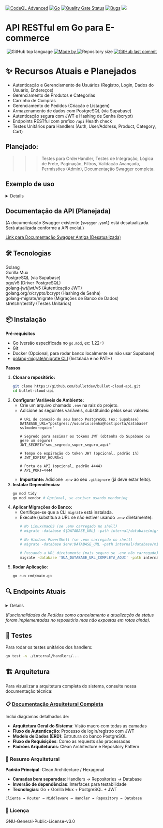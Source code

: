 <p align="center">
  
[![CodeQL Advanced](https://github.com/Bulletdev/bullet-cloud-api/actions/workflows/codeql.yml/badge.svg)](https://github.com/Bulletdev/bullet-cloud-api/actions/workflows/codeql.yml)
[![Go](https://github.com/Bulletdev/bullet-cloud-api/actions/workflows/go.yml/badge.svg)](https://github.com/Bulletdev/bullet-cloud-api/actions/workflows/go.yml)
[![Quality Gate Status](https://sonarcloud.io/api/project_badges/measure?project=Bulletdev_Arremate-certo&metric=alert_status)](https://sonarcloud.io/summary/new_code?id=Bulletdev_Arremate-certo)
[![Bugs](https://sonarcloud.io/api/project_badges/measure?project=Bulletdev_Arremate-certo&metric=bugs)](https://sonarcloud.io/summary/new_code?id=Bulletdev_Arremate-certo)
<img src="https://img.shields.io/badge/status-Em%20Desenvolvimento-Orange"> 
</p>     
   
# API RESTful em Go para E-commerce
 
<p align="center"> 
  <img alt="GitHub top language" src="https://img.shields.io/github/languages/top/Bulletdev/bullet-cloud-api?color=04D361&labelColor=000000">  
  
  <a href="https://www.linkedin.com/in/Michael-Bullet/">
    <img alt="Made by" src="https://img.shields.io/static/v1?label=made%20by&message=Michael%20Bullet&color=04D361&labelColor=000000">
  </a>  
  
  <img alt="Repository size" src="https://img.shields.io/github/repo-size/bulletdev/bullet-cloud-api?color=04D361&labelColor=000000">
  
  <a href="https://github.com/Bulletdev/bullet-cloud-api/commits/master">
    <img alt="GitHub last commit" src="https://img.shields.io/github/last-commit/bulletdev/bullet-cloud-api?color=04D361&labelColor=000000">
  </a>
</p>

# ✨ Recursos Atuais e Planejados
 
- Autenticação e Gerenciamento de Usuários (Registro, Login, Dados do Usuário, Endereços)
- Gerenciamento de Produtos e Categorias
- Carrinho de Compras
- Gerenciamento de Pedidos (Criação e Listagem)
- Armazenamento de dados com PostgreSQL (via Supabase)
- Autenticação segura com JWT e Hashing de Senha (bcrypt)
- Endpoints RESTful com prefixo `/api`
Health check
- Testes Unitários para Handlers (Auth, User/Address, Product, Category, Cart)

## Planejado:
>>> Testes para OrderHandler, Testes de Integração, Lógica de Frete, Paginação, Filtros, Validação Avançada, Permissões (Admin), Documentação Swagger completa.


##  Exemplo de uso

<details>

(Veja a seção Endpoints Atuais para mais detalhes)

**Registrar um novo usuário:**

*Windows (PowerShell):*
```powershell
Invoke-RestMethod -Uri http://localhost:4444/api/auth/register -Method POST -ContentType "application/json" -Body '{"name":"Nome Sobrenome","email":"email@exemplo.com","password":"senha123"}'
```
*Linux/macOS (curl):*
```bash
curl -X POST http://localhost:4444/api/auth/register \\
-H "Content-Type: application/json" \\
-d '{"name":"Nome Sobrenome","email":"email@exemplo.com","password":"senha123"}'
```

**Fazer login:**

*Windows (PowerShell):*
```powershell
$response = Invoke-RestMethod -Uri http://localhost:4444/api/auth/login -Method POST -ContentType "application/json" -Body '{"email":"email@exemplo.com","password":"senha123"}'
$token = $response.token
Write-Host "Token JWT: $token"
# Você precisará extrair o USER_ID do token ou de /api/users/me para os próximos exemplos
```
*Linux/macOS (curl) (requer `jq` para extrair o token):*
```bash
TOKEN=$(curl -s -X POST http://localhost:4444/api/auth/login \\
-H "Content-Type: application/json" \\
-d '{"email":"email@exemplo.com","password":"senha123"}' | jq -r .token)
echo "Token JWT: $TOKEN"
# Você precisará extrair o USER_ID do token ou de /api/users/me para os próximos exemplos
# Ex: USER_ID=$(curl -s -H "Authorization: Bearer $TOKEN" http://localhost:4444/api/users/me | jq -r .id)
```

**Adicionar um endereço (requer token):**

*Linux/macOS (curl) (assumindo que USER_ID e TOKEN estão definidos):*
```bash
curl -X POST http://localhost:4444/api/users/$USER_ID/addresses \\
-H "Authorization: Bearer $TOKEN" \\
-H "Content-Type: application/json" \\
-d '{"street":"Rua Exemplo, 123","city":"Cidade","state":"SP","postal_code":"12345-678","country":"Brasil","is_default":true}'
```

**Adicionar item ao carrinho (requer token):**

*Linux/macOS (curl) (assumindo que PRODUCT_ID e TOKEN estão definidos):*
```bash
curl -X POST http://localhost:4444/api/cart/items \\
-H "Authorization: Bearer $TOKEN" \\
-H "Content-Type: application/json" \\
-d '{"product_id":"'$PRODUCT_ID'","quantity":2}'
```

**Ver carrinho (requer token):**

*Linux/macOS (curl) (assumindo que TOKEN está definido):*
```bash
curl -H "Authorization: Bearer $TOKEN" http://localhost:4444/api/cart
```

**Criar pedido do carrinho (requer token):**

*Linux/macOS (curl) (assumindo que TOKEN está definido):*
```bash
curl -X POST http://localhost:4444/api/orders \\
-H "Authorization: Bearer $TOKEN"
```

</details>

## Documentação da API (Planejada)

(A documentação Swagger existente (`swagger.yaml`) está desatualizada. Será atualizada conforme a API evolui.)

[Link para Documentação Swagger Antiga (Desatualizada)](https://app.swaggerhub.com/apis-docs/bulletcloud/Estoque/1.1) 


## 🛠 Tecnologias

<div>
Golang
</div> 
<div>  
Gorilla Mux
</div> 
<div>
PostgreSQL (via Supabase)
</div>
<div>
pgx/v5 (Driver PostgreSQL)
</div>
<div>
golang-jwt/jwt/v5 (Autenticação JWT)
</div>
<div>
golang.org/x/crypto/bcrypt (Hashing de Senha)
</div>
<div>
golang-migrate/migrate (Migrações de Banco de Dados)
</div>
<div>
stretchr/testify (Testes Unitários)
</div>


## 📦 Instalação

**Pré-requisitos**

*   Go (versão especificada no `go.mod`, ex: 1.22+)
*   Git
*   Docker (Opcional, para rodar banco localmente se não usar Supabase)
*   [golang-migrate/migrate CLI](https://github.com/golang-migrate/migrate/tree/master/cmd/migrate) (Instalada e no PATH)

**Passos**

1.  **Clonar o repositório:**
    ```bash
    git clone https://github.com/bulletdev/bullet-cloud-api.git
    cd bullet-cloud-api
    ```
2.  **Configurar Variáveis de Ambiente:**
    *   Crie um arquivo chamado `.env` na raiz do projeto.
    *   Adicione as seguintes variáveis, substituindo pelos seus valores:
        ```env
        # URL de conexão do seu banco PostgreSQL (ex: Supabase)
        DATABASE_URL="postgres://usuario:senha@host:porta/database?sslmode=require"
        
        # Segredo para assinar os tokens JWT (obtenha do Supabase ou gere um seguro)
        JWT_SECRET="seu_segredo_super_seguro_aqui"
        
        # Tempo de expiração do token JWT (opcional, padrão 1h)
        # JWT_EXPIRY_HOURS=1 

        # Porta da API (opcional, padrão 4444)
        # API_PORT=4444 
        ```
    *   **Importante:** Adicione `.env` ao seu `.gitignore` (já deve estar feito).
3.  **Instalar Dependências:**
    ```bash
    go mod tidy
    go mod vendor # Opcional, se estiver usando vendoring
    ```
4.  **Aplicar Migrações do Banco:**
    *   Certifique-se que a CLI `migrate` está instalada.
    *   Execute (substitua a URL se não estiver usando `.env` diretamente):
        ```bash
        # No Linux/macOS (se .env carregado no shell)
        # migrate -database ${DATABASE_URL} -path internal/database/migrations up
        
        # No Windows PowerShell (se .env carregado no shell)
        # migrate -database $env:DATABASE_URL -path internal/database/migrations up
        
        # Passando a URL diretamente (mais seguro se .env não carregado)
        migrate -database 'SUA_DATABASE_URL_COMPLETA_AQUI' -path internal/database/migrations up 
        ```
5.  **Rodar Aplicação:**
    ```bash
    go run cmd/main.go
    ```

## 🔍 Endpoints Atuais

<details>
 
**Saúde**
*   `GET /api/health`: Verifica status da aplicação.

**Autenticação**
*   `POST /api/auth/register`: Registra um novo usuário.
    *   **Corpo:** `{"name": "...", "email": "...", "password": "..."}`
    *   **Sucesso (201):** Objeto `User` (sem senha).
    *   **Erros:** `400` (inválido), `409` (email existe), `500`.
*   `POST /api/auth/login`: Autentica um usuário.
    *   **Corpo:** `{"email": "...", "password": "..."}`
    *   **Sucesso (200):** `{"token": "jwt_token"}`.
    *   **Erros:** `400`, `401` (inválido), `500`.

**Usuários**
*   `GET /api/users/me` (Protegido): Retorna informações do usuário autenticado (obtido do token).
    *   **Sucesso (200):** Objeto `User` (sem senha).
    *   **Erros:** `401` (sem token/inválido), `500`.

**Endereços** (Rotas aninhadas sob `/api/users/{userId}`)
*   `GET /api/users/{userId}/addresses` (Protegido): Lista endereços do usuário `{userId}`. *Requer que `{userId}` seja o mesmo do token.*
    *   **Sucesso (200):** Array de objetos `Address`.
    *   **Erros:** `401`, `403` (outro usuário), `404` (usuário inválido na URL), `500`.
*   `POST /api/users/{userId}/addresses` (Protegido): Adiciona um novo endereço para o usuário `{userId}`. *Requer que `{userId}` seja o mesmo do token.*
    *   **Corpo:** `{"street": "...", "city": "...", "state": "...", "postal_code": "...", "country": "...", "is_default": boolean (opcional)}`
    *   **Sucesso (201):** Objeto `Address` criado.
    *   **Erros:** `400` (inválido), `401`, `403`, `404`, `500`.
*   `PUT /api/users/{userId}/addresses/{addressId}` (Protegido): Atualiza o endereço `{addressId}` do usuário `{userId}`. *Requer que `{userId}` seja o mesmo do token.*
    *   **Corpo:** `{"street": "...", "city": "...", "state": "...", "postal_code": "...", "country": "...", "is_default": boolean (opcional)}`
    *   **Sucesso (200):** Objeto `Address` atualizado.
    *   **Erros:** `400`, `401`, `403`, `404` (usuário/endereço inválido ou não encontrado), `500`.
*   `DELETE /api/users/{userId}/addresses/{addressId}` (Protegido): Remove o endereço `{addressId}` do usuário `{userId}`. *Requer que `{userId}` seja o mesmo do token.*
    *   **Sucesso (204):** Sem conteúdo.
    *   **Erros:** `401`, `403`, `404`, `500`.
*   `POST /api/users/{userId}/addresses/{addressId}/default` (Protegido): Define o endereço `{addressId}` como padrão para o usuário `{userId}`. *Requer que `{userId}` seja o mesmo do token.*
    *   **Sucesso (200):** Sem conteúdo explícito (OK).
    *   **Erros:** `401`, `403`, `404`, `500`.

**Produtos**
*   `GET /api/products`: Lista todos os produtos.
    *   **Sucesso (200):** Array de objetos `Product`.
*   `GET /api/products/{id}`: Busca um produto específico pelo ID.
    *   **Sucesso (200):** Objeto `Product`.
    *   **Erros:** `400` (ID inválido), `404` (não encontrado), `500`.
*   `POST /api/products` (Protegido): Cria um novo produto.
    *   **Corpo:** `{"name": "...", "description": "..." (opcional), "price": 123.45, "category_id": "uuid" (opcional)}`
    *   **Sucesso (201):** Objeto `Product` criado.
    *   **Erros:** `400` (inválido), `401`, `500`.
*   `PUT /api/products/{id}` (Protegido): Atualiza um produto existente.
    *   **Corpo:** `{"name": "...", "description": "..." (opcional), "price": 123.45, "category_id": "uuid" (opcional)}`
    *   **Sucesso (200):** Objeto `Product` atualizado.
    *   **Erros:** `400`, `401`, `404`, `500`.
*   `DELETE /api/products/{id}` (Protegido): Deleta um produto.
    *   **Sucesso (204):** Sem conteúdo.
    *   **Erros:** `401`, `404`, `500`.

**Categorias**
*   `GET /api/categories`: Lista todas as categorias.
    *   **Sucesso (200):** Array de objetos `Category`.
*   `GET /api/categories/{id}`: Busca uma categoria específica pelo ID.
    *   **Sucesso (200):** Objeto `Category`.
    *   **Erros:** `400`, `404`, `500`.
*   `POST /api/categories` (Protegido): Cria uma nova categoria.
    *   **Corpo:** `{"name": "..."}`
    *   **Sucesso (201):** Objeto `Category` criado.
    *   **Erros:** `400`, `401`, `409` (nome existe), `500`.
*   `PUT /api/categories/{id}` (Protegido): Atualiza uma categoria existente.
    *   **Corpo:** `{"name": "..."}`
    *   **Sucesso (200):** Objeto `Category` atualizado.
    *   **Erros:** `400`, `401`, `404`, `409`, `500`.
*   `DELETE /api/categories/{id}` (Protegido): Deleta uma categoria.
    *   **Sucesso (204):** Sem conteúdo.
    *   **Erros:** `401`, `404`, `500`.

**Carrinho de Compras** (Operações no carrinho do usuário autenticado)
*   `GET /api/cart` (Protegido): Recupera o carrinho atual do usuário (cria um se não existir).
    *   **Sucesso (200):** Objeto `{"cart": {...}, "items": [{...}]}` (Items pode ser vazio).
    *   **Erros:** `401`, `500`.
*   `POST /api/cart/items` (Protegido): Adiciona um item ao carrinho (ou incrementa quantidade se já existir).
    *   **Corpo:** `{"product_id": "uuid", "quantity": int}`
    *   **Sucesso (200):** Objeto `{"cart": {...}, "items": [{...}]}` atualizado.
    *   **Erros:** `400` (inválido/qtde<=0), `401`, `404` (produto não existe), `500`.
*   `PUT /api/cart/items/{productId}` (Protegido): Atualiza a quantidade de um item específico (`productId`) no carrinho. *Se quantidade for 0 ou menor, remove o item.*
    *   **Corpo:** `{"quantity": int}`
    *   **Sucesso (200):** Objeto `{"cart": {...}, "items": [{...}]}` atualizado.
    *   **Erros:** `400`, `401`, `404` (item/produto não encontrado), `500`.
*   `DELETE /api/cart/items/{productId}` (Protegido): Remove um item específico (`productId`) do carrinho.
    *   **Sucesso (200):** Objeto `{"cart": {...}, "items": [{...}]}` atualizado.
    *   **Erros:** `401`, `404` (item/produto não encontrado), `500`.
*   `DELETE /api/cart` (Protegido): Limpa *todos* os itens do carrinho do usuário.
    *   **Sucesso (200):** Objeto `{"cart": {...}, "items": []}` (Carrinho vazio).
    *   **Erros:** `401`, `500`.

**Pedidos**
*   `POST /api/orders` (Protegido): Cria um novo pedido a partir dos itens no carrinho atual do usuário. *Limpa o carrinho após criar o pedido.*
    *   **Sucesso (201):** Objeto `{"order": {...}, "items": [{...}]}` do pedido criado.
    *   **Erros:** `400` (carrinho vazio), `401`, `500`.
*   `GET /api/orders` (Protegido): Lista os pedidos do usuário autenticado.
    *   **Sucesso (200):** Array de objetos `Order`.
    *   **Erros:** `401`, `500`.
*   `GET /api/orders/{id}` (Protegido): Busca os detalhes de um pedido específico (`id`). *Só permite buscar próprios pedidos.*
    *   **Sucesso (200):** Objeto `{"order": {...}, "items": [{...}]}`.
    *   **Erros:** `401`, `403` (não é dono), `404` (pedido não encontrado/ID inválido), `500`.

</details>

*(Funcionalidades de Pedidos como cancelamento e atualização de status foram implementadas no repositório mas não expostas em rotas ainda).*


## 🧪 Testes

Para rodar os testes unitários dos handlers:
```bash
go test -v ./internal/handlers/...
```

## 🏗️ Arquitetura

Para visualizar a arquitetura completa do sistema, consulte nossa documentação técnica:

### 📋 [Documentação Arquitetural Completa](./docs/README.md)

Inclui diagramas detalhados de:
- **Arquitetura Geral do Sistema**: Visão macro com todas as camadas
- **Fluxo de Autenticação**: Processo de login/registro com JWT
- **Modelo de Dados (ERD)**: Estrutura do banco PostgreSQL
- **Fluxo de Requisições**: Como as requests são processadas
- **Padrões Arquiteturais**: Clean Architecture e Repository Pattern

### 🎯 Resumo Arquitetural

**Padrão Principal**: Clean Architecture / Hexagonal
- **Camadas bem separadas**: Handlers → Repositories → Database
- **Inversão de dependências**: Interfaces para testabilidade
- **Tecnologias**: Go + Gorilla Mux + PostgreSQL + JWT

```
Cliente → Router → Middleware → Handler → Repository → Database
```

### 📄 Licença

GNU-General-Public-License-v3.0

